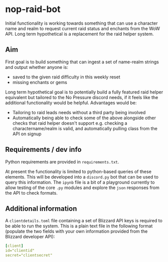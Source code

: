 # nop-raid-bot

Initial functionality is working towards something that can use a character name and realm to request current raid status and enchants from the WoW API. Long term hypothetical is a replacement for the raid helper system.

## Aim

First goal is to build something that can ingest a set of name-realm strings and output whether anyone is:
- saved to the given raid difficulty in this weekly reset
- missing enchants or gems

Long term hypothetical goal is to potentially build a fully featured raid helper equivalent but tailored to the No Pressure discord needs, if it feels like the additional functionality would be helpful. 
Advantages would be:
- Tailoring to raid leads needs without a third party being involved
- Automatically being able to check some of the above alongside other checks that raid helper doesn't support e.g. checking a charactername/realm is valid, and automatically pulling class from the API on signup

## Requirements / dev info

Python requirements are provided in `requirements.txt`. 

At present the functionality is limited to python-based queries of these elements. This will be developed into a `discord.py` bot that can be used to query this information. The `ipynb` file is a bit of a playground currently to allow testing of the core `.py` modules and explore the `json` responses from the API to check formats.

## Additional information

A `clientdetails.toml` file containing a set of Blizzard API keys is required to be able to run the system. This is a plain text file in the following format (populate the two fields with your own information provided from the Blizzard developer API):
``` yaml
[client]
id="clientid"
secret="clientsecret"
```
